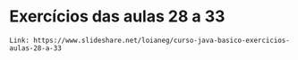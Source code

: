 # Exercícios das aulas 28 a 33

    Link: https://www.slideshare.net/loianeg/curso-java-basico-exercicios-aulas-28-a-33